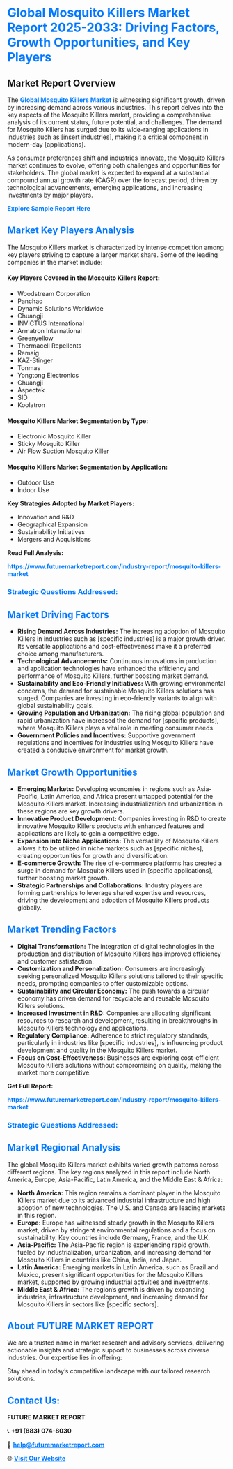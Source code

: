 <h1 style="color: #007BFF;">Global Mosquito Killers Market Report 2025-2033: Driving Factors, Growth Opportunities, and Key Players</h1>

<section id="overview">
<h2>Market Report Overview</h2>
<p>The <a href="https://www.futuremarketreport.com/industry-report/mosquito-killers-market" style="color: #007BFF; text-decoration: none;"><strong>Global Mosquito Killers Market</strong></a> is witnessing significant growth, driven by increasing demand across various industries. This report delves into the key aspects of the Mosquito Killers market, providing a comprehensive analysis of its current status, future potential, and challenges. The demand for Mosquito Killers has surged due to its wide-ranging applications in industries such as [insert industries], making it a critical component in modern-day [applications].</p>
<p>As consumer preferences shift and industries innovate, the Mosquito Killers market continues to evolve, offering both challenges and opportunities for stakeholders. The global market is expected to expand at a substantial compound annual growth rate (CAGR) over the forecast period, driven by technological advancements, emerging applications, and increasing investments by major players.</p>
</section>

<section id="overview">
<p><a href="https://www.futuremarketreport.com/request-sample/reportId=110020" style="color: #007BFF; text-decoration: none;"><strong>Explore Sample Report Here</strong></a></p>
</section>

<section id="key-players">
<h2 style="color: #007BFF;">Market Key Players Analysis</h2>
<p>The Mosquito Killers market is characterized by intense competition among key players striving to capture a larger market share. Some of the leading companies in the market include:</p>
<h4>Key Players Covered in the Mosquito Killers Report:</h4>
<ul><li>Woodstream Corporation</li><li>Panchao</li><li>Dynamic Solutions Worldwide</li><li>Chuangji</li><li>INVICTUS International</li><li>Armatron International</li><li>Greenyellow</li><li>Thermacell Repellents</li><li>Remaig</li><li>KAZ-Stinger</li><li>Tonmas</li><li>Yongtong Electronics</li><li>Chuangji</li><li>Aspectek</li><li>SID</li><li>Koolatron</li></ul>
<h4>Mosquito Killers Market Segmentation by Type:</h4>
<ul><li>Electronic Mosquito Killer</li><li>Sticky Mosquito Killer</li><li>Air Flow Suction Mosquito Killer</li></ul>

<h4>Mosquito Killers Market Segmentation by Application:</h4>
<ul><li>Outdoor Use</li><li>Indoor Use</li></ul>
<p><strong>Key Strategies Adopted by Market Players:</strong></p>
<ul>
<li>Innovation and R&D</li>
<li>Geographical Expansion</li>
<li>Sustainability Initiatives</li>
<li>Mergers and Acquisitions</li>
</ul>
</section>

<section>
<p><strong>Read Full Analysis: </strong></p><a href="https://www.futuremarketreport.com/industry-report/mosquito-killers-market" style="color: #007BFF; text-decoration: none;"><strong>https://www.futuremarketreport.com/industry-report/mosquito-killers-market</strong></a>
<h3 style="color: #007BFF;">Strategic Questions Addressed:</h3>
</section>

<section id="driving-factors">
<h2 style="color: #007BFF;">Market Driving Factors</h2>
<ul>
<li><strong>Rising Demand Across Industries:</strong> The increasing adoption of Mosquito Killers in industries such as [specific industries] is a major growth driver. Its versatile applications and cost-effectiveness make it a preferred choice among manufacturers.</li>
<li><strong>Technological Advancements:</strong> Continuous innovations in production and application technologies have enhanced the efficiency and performance of Mosquito Killers, further boosting market demand.</li>
<li><strong>Sustainability and Eco-Friendly Initiatives:</strong> With growing environmental concerns, the demand for sustainable Mosquito Killers solutions has surged. Companies are investing in eco-friendly variants to align with global sustainability goals.</li>
<li><strong>Growing Population and Urbanization:</strong> The rising global population and rapid urbanization have increased the demand for [specific products], where Mosquito Killers plays a vital role in meeting consumer needs.</li>
<li><strong>Government Policies and Incentives:</strong> Supportive government regulations and incentives for industries using Mosquito Killers have created a conducive environment for market growth.</li>
</ul>
</section>

<section id="growth-opportunities">
<h2 style="color: #007BFF;">Market Growth Opportunities</h2>
<ul>
<li><strong>Emerging Markets:</strong> Developing economies in regions such as Asia-Pacific, Latin America, and Africa present untapped potential for the Mosquito Killers market. Increasing industrialization and urbanization in these regions are key growth drivers.</li>
<li><strong>Innovative Product Development:</strong> Companies investing in R&D to create innovative Mosquito Killers products with enhanced features and applications are likely to gain a competitive edge.</li>
<li><strong>Expansion into Niche Applications:</strong> The versatility of Mosquito Killers allows it to be utilized in niche markets such as [specific niches], creating opportunities for growth and diversification.</li>
<li><strong>E-commerce Growth:</strong> The rise of e-commerce platforms has created a surge in demand for Mosquito Killers used in [specific applications], further boosting market growth.</li>
<li><strong>Strategic Partnerships and Collaborations:</strong> Industry players are forming partnerships to leverage shared expertise and resources, driving the development and adoption of Mosquito Killers products globally.</li>
</ul>
</section>

<section id="trending-factors">
<h2 style="color: #007BFF;">Market Trending Factors</h2>
<ul>
<li><strong>Digital Transformation:</strong> The integration of digital technologies in the production and distribution of Mosquito Killers has improved efficiency and customer satisfaction.</li>
<li><strong>Customization and Personalization:</strong> Consumers are increasingly seeking personalized Mosquito Killers solutions tailored to their specific needs, prompting companies to offer customizable options.</li>
<li><strong>Sustainability and Circular Economy:</strong> The push towards a circular economy has driven demand for recyclable and reusable Mosquito Killers solutions.</li>
<li><strong>Increased Investment in R&D:</strong> Companies are allocating significant resources to research and development, resulting in breakthroughs in Mosquito Killers technology and applications.</li>
<li><strong>Regulatory Compliance:</strong> Adherence to strict regulatory standards, particularly in industries like [specific industries], is influencing product development and quality in the Mosquito Killers market.</li>
<li><strong>Focus on Cost-Effectiveness:</strong> Businesses are exploring cost-efficient Mosquito Killers solutions without compromising on quality, making the market more competitive.</li>
</ul>
</section>

<section>
<p><strong>Get Full Report: </strong></p><a href="https://www.futuremarketreport.com/industry-report/mosquito-killers-market" style="color: #007BFF; text-decoration: none;"><strong>https://www.futuremarketreport.com/industry-report/mosquito-killers-market</strong></a>
<h3 style="color: #007BFF;">Strategic Questions Addressed:</h3>
</section>


<section id="regional-analysis">
<h2 style="color: #007BFF;">Market Regional Analysis</h2>
<p>The global Mosquito Killers market exhibits varied growth patterns across different regions. The key regions analyzed in this report include North America, Europe, Asia-Pacific, Latin America, and the Middle East & Africa:</p>
<ul>
<li><strong>North America:</strong> This region remains a dominant player in the Mosquito Killers market due to its advanced industrial infrastructure and high adoption of new technologies. The U.S. and Canada are leading markets in this region.</li>
<li><strong>Europe:</strong> Europe has witnessed steady growth in the Mosquito Killers market, driven by stringent environmental regulations and a focus on sustainability. Key countries include Germany, France, and the U.K.</li>
<li><strong>Asia-Pacific:</strong> The Asia-Pacific region is experiencing rapid growth, fueled by industrialization, urbanization, and increasing demand for Mosquito Killers in countries like China, India, and Japan.</li>
<li><strong>Latin America:</strong> Emerging markets in Latin America, such as Brazil and Mexico, present significant opportunities for the Mosquito Killers market, supported by growing industrial activities and investments.</li>
<li><strong>Middle East & Africa:</strong> The region’s growth is driven by expanding industries, infrastructure development, and increasing demand for Mosquito Killers in sectors like [specific sectors].</li>
</ul>
</section>

<footer>
<h2 style="color: #007BFF;">About FUTURE MARKET REPORT</h2>
<p>We are a trusted name in market research and advisory services, delivering actionable insights and strategic support to businesses across diverse industries. Our expertise lies in offering:</p>

<p>Stay ahead in today’s competitive landscape with our tailored research solutions.</p>

<h2 style="color: #007BFF;">Contact Us:</h2>
<p><strong>FUTURE MARKET REPORT</strong></p>
<p>📞 <strong>+91 (883) 074-8030</strong></p>
<p>📧 <strong><a href="mailto:help@futuremarketreport.com" style="color: #007BFF;">help@futuremarketreport.com</a></strong></p>
<p>🌐 <strong><a href="https://www.futuremarketreport.com/" style="color: #007BFF;">Visit Our Website</a></strong></p>
</footer>
